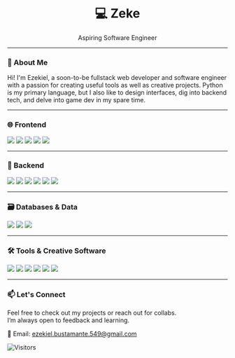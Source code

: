 <h1 align="center">💻 Zeke</h1>
<p align="center">Aspiring Software Engineer</p>

---

### 🚀 About Me

Hi! I'm Ezekiel, a soon-to-be fullstack web developer and software engineer with a passion for creating useful tools as well as creative projects.
Python is my primary language, but I also like to design interfaces, dig into backend tech, and delve into game dev in my spare time.

---

### 🌐 Frontend
<p>
  <img src="https://img.shields.io/badge/HTML5-e34c26?style=for-the-badge&logo=html5&logoColor=white" />
  <img src="https://img.shields.io/badge/Tailwind_CSS-38bdf8?style=for-the-badge&logo=tailwind-css&logoColor=white" />
  <img src="https://img.shields.io/badge/React-20232a?style=for-the-badge&logo=react&logoColor=61dafb" />
  <img src="https://img.shields.io/badge/Next.js-000000?style=for-the-badge&logo=nextdotjs&logoColor=white" />
  <img src="https://img.shields.io/badge/Vite-646CFF?style=for-the-badge&logo=vite&logoColor=white" />
</p>

---

### 🧠 Backend
<p>
  <img src="https://img.shields.io/badge/Python-3670A0?style=for-the-badge&logo=python&logoColor=ffdd54" />
  <img src="https://img.shields.io/badge/Django-092e20?style=for-the-badge&logo=django&logoColor=white" />
  <img src="https://img.shields.io/badge/Node.js-339933?style=for-the-badge&logo=nodedotjs&logoColor=white" />
  <img src="https://img.shields.io/badge/TypeScript-3178c6?style=for-the-badge&logo=typescript&logoColor=white" />
  <img src="https://img.shields.io/badge/JavaScript-f7df1e?style=for-the-badge&logo=javascript&logoColor=black" />
  <img src="https://img.shields.io/badge/C++-00599C?style=for-the-badge&logo=cplusplus&logoColor=white" />
</p>

---

### 🗃️ Databases & Data
<p>
  <img src="https://img.shields.io/badge/Pandas-150458?style=for-the-badge&logo=pandas&logoColor=white" />
  <img src="https://img.shields.io/badge/MySQL-4479a1?style=for-the-badge&logo=mysql&logoColor=white" />
  <img src="https://img.shields.io/badge/MongoDB-47A248?style=for-the-badge&logo=mongodb&logoColor=white" />
</p>

---

### 🛠️ Tools & Creative Software
<p>
  <img src="https://img.shields.io/badge/Git-F05032?style=for-the-badge&logo=git&logoColor=white" />
  <img src="https://img.shields.io/badge/VSCode-0078d7?style=for-the-badge&logo=visualstudiocode&logoColor=white" />
  <img src="https://img.shields.io/badge/Figma-F24E1E?style=for-the-badge&logo=figma&logoColor=white" />
  <img src="https://img.shields.io/badge/Unity-000000?style=for-the-badge&logo=unity&logoColor=white" />
  <img src="https://img.shields.io/badge/Premiere_Pro-9999FF?style=for-the-badge&logo=adobepremierepro&logoColor=white" />
  <img src="https://img.shields.io/badge/Lightroom-31A8FF?style=for-the-badge&logo=adobelightroom&logoColor=white" />
</p>

---

### 📫 Let's Connect 

Feel free to check out my projects or reach out for collabs.  
I’m always open to feedback and learning.

📧 Email: [ezekiel.bustamante.549@gmail.com](mailto:ezekiel.bustamante.549@gmail.com)

![Visitors](https://visitor-badge.laobi.icu/badge?page_id=defzeke.defzeke)
